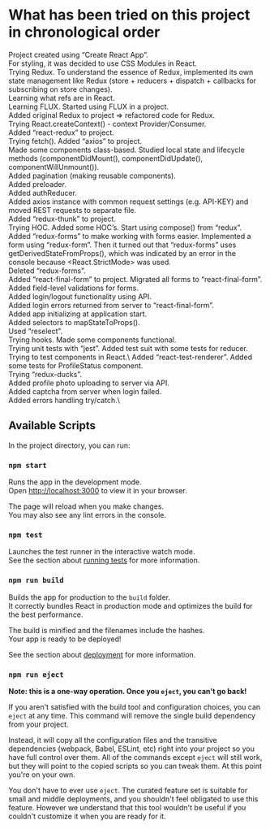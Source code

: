 # What has been tried on this project in chronological order

Project created using “Create React App”.\
For styling, it was decided to use CSS Modules in React.\
Trying Redux. To understand the essence of Redux, implemented its own state management like Redux (store + reducers + dispatch + callbacks for subscribing on store changes).\
Learning what refs are in React.\
Learning FLUX. Started using FLUX in a project.\
Added original Redux to project => refactored code for Redux.\
Trying React.createContext() - context Provider/Consumer.\
Added “react-redux” to project.\
Trying fetch(). Added “axios” to project.\
Made some components class-based. Studied local state and lifecycle methods (componentDidMount(), componentDidUpdate(), componentWillUnmount()).\
Added pagination (making reusable components).\
Added preloader.\
Added authReducer.\
Added axios instance with common request settings (e.g. API-KEY) and moved REST requests to separate file.\
Added “redux-thunk” to project.\
Trying HOC. Added some HOC’s. Start using compose() from “redux”.\
Added “redux-forms” to make working with forms easier. Implemented a form using “redux-form”. Then it turned out that “redux-forms” uses getDerivedStateFromProps(), which was indicated by an error in the console because <React.StrictMode> was used.\
Deleted “redux-forms”.\
Added “react-final-form” to project. Migrated all forms to “react-final-form”.\
Added field-level validations for forms.\
Added login/logout functionality using API.\
Added login errors returned from server to “react-final-form”.\
Added app initializing at application start.\
Added selectors to mapStateToProps().\
Used “reselect”.\
Trying hooks. Made some components functional.\
Trying unit tests with “jest”. Added test suit with some tests for reducer. Trying to test components in React.\ Added “react-test-renderer”. Added some tests for ProfileStatus component.\
Trying “redux-ducks”.\
Added profile photo uploading to server via API.\
Added captcha from server when login failed.\
Added errors handling try/catch.\

## Available Scripts

In the project directory, you can run:

### `npm start`

Runs the app in the development mode.\
Open [http://localhost:3000](http://localhost:3000) to view it in your browser.

The page will reload when you make changes.\
You may also see any lint errors in the console.

### `npm test`

Launches the test runner in the interactive watch mode.\
See the section about [running tests](https://facebook.github.io/create-react-app/docs/running-tests) for more information.

### `npm run build`

Builds the app for production to the `build` folder.\
It correctly bundles React in production mode and optimizes the build for the best performance.

The build is minified and the filenames include the hashes.\
Your app is ready to be deployed!

See the section about [deployment](https://facebook.github.io/create-react-app/docs/deployment) for more information.

### `npm run eject`

**Note: this is a one-way operation. Once you `eject`, you can't go back!**

If you aren't satisfied with the build tool and configuration choices, you can `eject` at any time. This command will remove the single build dependency from your project.

Instead, it will copy all the configuration files and the transitive dependencies (webpack, Babel, ESLint, etc) right into your project so you have full control over them. All of the commands except `eject` will still work, but they will point to the copied scripts so you can tweak them. At this point you're on your own.

You don't have to ever use `eject`. The curated feature set is suitable for small and middle deployments, and you shouldn't feel obligated to use this feature. However we understand that this tool wouldn't be useful if you couldn't customize it when you are ready for it.
